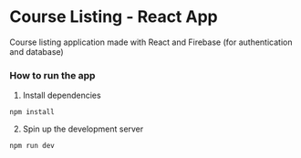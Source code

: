 # Course Listing - React App

Course listing application made with React and Firebase (for authentication and database)

### How to run the app

1. Install dependencies

  ```
  npm install
  ```

2. Spin up the development server

  ```
  npm run dev
  ```
